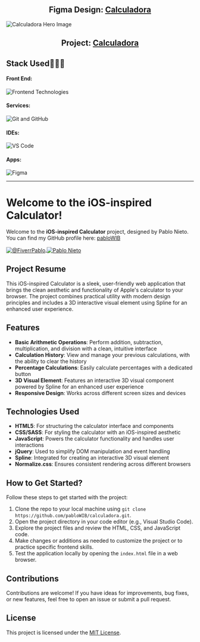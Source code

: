 <h2 align="center">Figma Design: <a href="https://www.figma.com/design/MIbDzhmo2LpaXbFgH7RlDj/iOS-16-Calculator-App-Ui-Design-(Community)?node-id=0-1&p=f&t=lHyp1U9sd6SKW6FV-0">Calculadora</a></h2> <img src="img/hero.jpg" alt="Calculadora Hero Image"> <h2 align="center">Project: <a href="https://calculadora-steel-six.vercel.app">Calculadora</a></h2> <h2>Stack Used👨🏻‍💻</h2> <h4>Front End:</h4> <img src="https://skillicons.dev/icons?i=html,css,sass,js,jquery" alt="Frontend Technologies"> <h4>Services:</h4> <img src="https://skillicons.dev/icons?i=git,github" alt="Git and GitHub"> <h4>IDEs:</h4> <img src="https://skillicons.dev/icons?i=vscode" alt="VS Code"> <h4>Apps:</h4> <img src="https://skillicons.dev/icons?i=figma" alt="Figma"> <hr> <h1>Welcome to the iOS-inspired Calculator!</h1> <p>Welcome to the <strong>iOS-inspired Calculator</strong> project, designed by Pablo Nieto. You can find my GitHub profile here: <a href="https://github.com/pabloWIB" target="_blank">pabloWIB</a></p> <a href="https://www.fiverr.com/pablonietop" target="_blank"> <img align="center" src="https://img.shields.io/badge/fiverr-1DBF73?style=for-the-badge&logo=fiverr&logoColor=white" alt="@FiverrPablo" /> </a> <a href="https://www.linkedin.com/in/pablo-nieto-perez-39a530292/" target="_blank"> <img align="center" src="https://img.shields.io/badge/LinkedIn-0077B5?style=for-the-badge&logo=linkedin&logoColor=white" alt="Pablo Nieto" /> </a> <h2>Project Resume</h2> <p>This iOS-inspired Calculator is a sleek, user-friendly web application that brings the clean aesthetic and functionality of Apple's calculator to your browser. The project combines practical utility with modern design principles and includes a 3D interactive visual element using Spline for an enhanced user experience.</p> <h2>Features</h2> <ul> <li><strong>Basic Arithmetic Operations</strong>: Perform addition, subtraction, multiplication, and division with a clean, intuitive interface</li> <li><strong>Calculation History</strong>: View and manage your previous calculations, with the ability to clear the history</li> <li><strong>Percentage Calculations</strong>: Easily calculate percentages with a dedicated button</li> <li><strong>3D Visual Element</strong>: Features an interactive 3D visual component powered by Spline for an enhanced user experience</li> <li><strong>Responsive Design</strong>: Works across different screen sizes and devices</li> </ul> <h2>Technologies Used</h2> <ul> <li><strong>HTML5</strong>: For structuring the calculator interface and components</li> <li><strong>CSS/SASS</strong>: For styling the calculator with an iOS-inspired aesthetic</li> <li><strong>JavaScript</strong>: Powers the calculator functionality and handles user interactions</li> <li><strong>jQuery</strong>: Used to simplify DOM manipulation and event handling</li> <li><strong>Spline</strong>: Integrated for creating an interactive 3D visual element</li> <li><strong>Normalize.css</strong>: Ensures consistent rendering across different browsers</li> </ul> <h2>How to Get Started?</h2> <p>Follow these steps to get started with the project:</p> <ol> <li>Clone the repo to your local machine using <code>git clone https://github.com/pabloWIB/calculadora.git</code>.</li> <li>Open the project directory in your code editor (e.g., Visual Studio Code).</li> <li>Explore the project files and review the HTML, CSS, and JavaScript code.</li> <li>Make changes or additions as needed to customize the project or to practice specific frontend skills.</li> <li>Test the application locally by opening the <code>index.html</code> file in a web browser.</li> </ol> <h2>Contributions</h2> <p>Contributions are welcome! If you have ideas for improvements, bug fixes, or new features, feel free to open an issue or submit a pull request.</p> <h2>License</h2> <p>This project is licensed under the <a href="LICENSE">MIT License</a>.</p>
